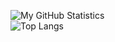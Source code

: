 ![My GitHub Statistics](https://github-readme-stats.vercel.app/api?username=th33xitus&show_icons=true&count_private=true&theme=slateorange&include_all_commits=true) \
![Top Langs](https://github-readme-stats.vercel.app/api/top-langs/?username=th33xitus&layout=compact&theme=slateorange)
